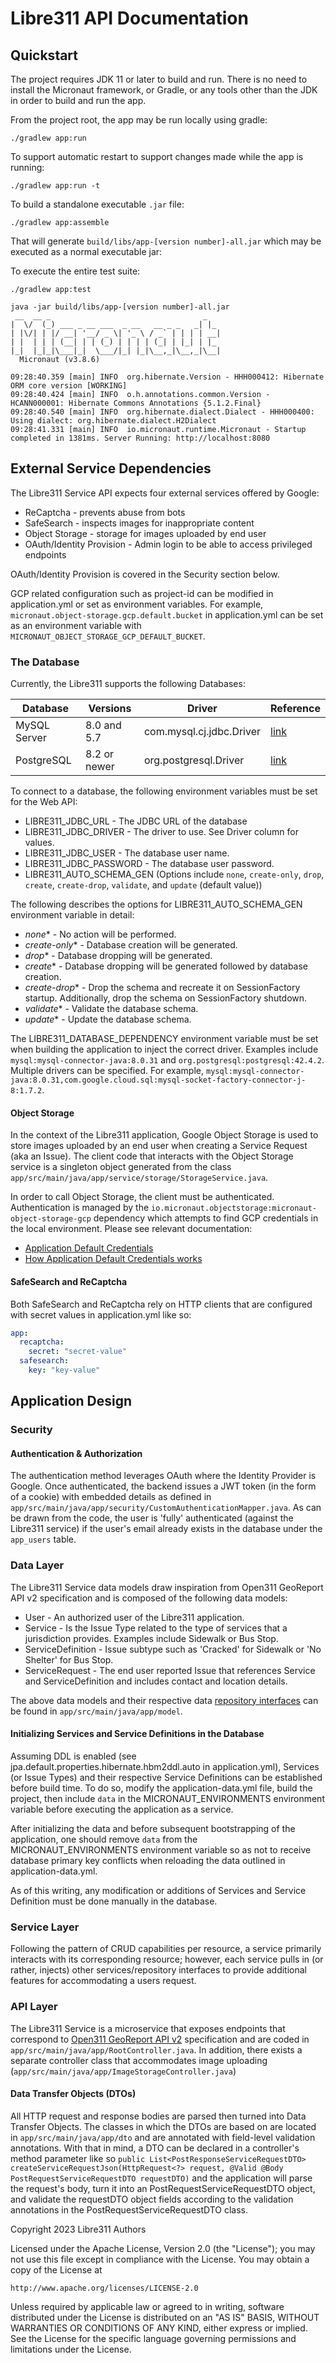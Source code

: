# Libre311 API Documentation

## Quickstart
The project requires JDK 11 or later to build and run. There is no need to
install the Micronaut framework, or Gradle, or any tools other than the JDK in order to
build and run the app.

From the project root, the app may be run locally using gradle:

    ./gradlew app:run

To support automatic restart to support changes made while the app is running:

    ./gradlew app:run -t

To build a standalone executable `.jar` file:

    ./gradlew app:assemble

That will generate `build/libs/app-[version number]-all.jar` which may be executed as a normal executable jar:

To execute the entire test suite:

    ./gradlew app:test

```
java -jar build/libs/app-[version number]-all.jar
 __  __ _                                  _   
|  \/  (_) ___ _ __ ___  _ __   __ _ _   _| |_ 
| |\/| | |/ __| '__/ _ \| '_ \ / _` | | | | __|
| |  | | | (__| | | (_) | | | | (_| | |_| | |_ 
|_|  |_|_|\___|_|  \___/|_| |_|\__,_|\__,_|\__|
  Micronaut (v3.8.6)

09:28:40.359 [main] INFO  org.hibernate.Version - HHH000412: Hibernate ORM core version [WORKING]
09:28:40.424 [main] INFO  o.h.annotations.common.Version - HCANN000001: Hibernate Commons Annotations {5.1.2.Final}
09:28:40.540 [main] INFO  org.hibernate.dialect.Dialect - HHH000400: Using dialect: org.hibernate.dialect.H2Dialect
09:28:41.331 [main] INFO  io.micronaut.runtime.Micronaut - Startup completed in 1381ms. Server Running: http://localhost:8080

```

## External Service Dependencies
The Libre311 Service API expects four external services offered by Google:

* ReCaptcha - prevents abuse from bots
* SafeSearch - inspects images for inappropriate content
* Object Storage - storage for images uploaded by end user
* OAuth/Identity Provision - Admin login to be able to access privileged endpoints

OAuth/Identity Provision is covered in the Security section below.

GCP related configuration such as project-id can be modified in application.yml or set as environment variables.
For example, `micronaut.object-storage.gcp.default.bucket` in application.yml can be set as an environment variable
with `MICRONAUT_OBJECT_STORAGE_GCP_DEFAULT_BUCKET`.

### The Database

Currently, the Libre311 supports the following Databases:

| Database     | Versions     | Driver                   | Reference                                                                                                                 |
|--------------|--------------|--------------------------|---------------------------------------------------------------------------------------------------------------------------|
| MySQL Server | 8.0 and 5.7  | com.mysql.cj.jdbc.Driver | [link](https://dev.mysql.com/doc/connector-j/8.0/en/connector-j-versions.html)                                            |
| PostgreSQL   | 8.2 or newer | org.postgresql.Driver    | [link](https://jdbc.postgresql.org/documentation/#:~:text=The%20current%20version%20of%20the,(JDBC%204.2)%20and%20above.) |

To connect to a database, the following environment variables must be set for the Web API:

* LIBRE311_JDBC_URL - The JDBC URL of the database
* LIBRE311_JDBC_DRIVER - The driver to use. See Driver column for values.
* LIBRE311_JDBC_USER - The database user name.
* LIBRE311_JDBC_PASSWORD - The database user password.
* LIBRE311_AUTO_SCHEMA_GEN (Options include `none`, `create-only`, `drop`, `create`, `create-drop`, `validate`, and `update` (default value))

The following describes the options for LIBRE311_AUTO_SCHEMA_GEN environment variable in detail:

* *none** - No action will be performed.
* *create-only** - Database creation will be generated.
* *drop** - Database dropping will be generated.
* *create** - Database dropping will be generated followed by database creation.
* *create-drop** - Drop the schema and recreate it on SessionFactory startup. Additionally, drop the schema on SessionFactory shutdown.
* *validate** - Validate the database schema.
* *update** - Update the database schema.

The LIBRE311_DATABASE_DEPENDENCY environment variable must be set when building the application to inject the correct driver.
Examples include `mysql:mysql-connector-java:8.0.31` and `org.postgresql:postgresql:42.4.2`.
Multiple drivers can be specified.
For example, `mysql:mysql-connector-java:8.0.31,com.google.cloud.sql:mysql-socket-factory-connector-j-8:1.7.2`.

#### Object Storage
In the context of the Libre311 application, Google Object Storage is used to store images uploaded by an end user when 
creating a Service Request (aka an Issue).
The client code that interacts with the Object Storage service is a singleton object generated from the class
`app/src/main/java/app/service/storage/StorageService.java`.

In order to call Object Storage, the client must be authenticated. Authentication is managed by the
`io.micronaut.objectstorage:micronaut-object-storage-gcp` dependency which attempts to find GCP credentials in the local
environment.  Please see relevant documentation:

* [Application Default Credentials](https://cloud.google.com/docs/authentication/#adc)
* [How Application Default Credentials works](https://cloud.google.com/docs/authentication/application-default-credentials)

#### SafeSearch and ReCaptcha
Both SafeSearch and ReCaptcha rely on HTTP clients that are configured with secret values in application.yml like so:
```yaml
app:
  recaptcha:
    secret: "secret-value"
  safesearch:
    key: "key-value"
```

## Application Design

### Security

#### Authentication & Authorization
The authentication method leverages OAuth where the Identity Provider is Google. Once authenticated, the
backend issues a JWT token (in the form of a cookie) with embedded details as defined in
`app/src/main/java/app/security/CustomAuthenticationMapper.java`.
As can be drawn from the code, the user is 'fully' authenticated (against the Libre311 service) if the user's email already
exists in the database under the `app_users` table.

### Data Layer
The Libre311 Service data models draw inspiration from Open311 GeoReport API v2 specification and is composed of the 
following data models:

* User - An authorized user of the Libre311 application.
* Service - Is the Issue Type related to the type of services that a jurisdiction provides. Examples include Sidewalk or Bus Stop. 
* ServiceDefinition - Issue subtype such as 'Cracked' for Sidewalk or 'No Shelter' for Bus Stop.
* ServiceRequest - The end user reported Issue that references Service and ServiceDefinition and includes contact and 
location details. 

The above data models and their respective data
[repository interfaces](https://micronaut-projects.github.io/micronaut-data/latest/guide/#repositories)
can be found in `app/src/main/java/app/model`.

#### Initializing Services and Service Definitions in the Database
Assuming DDL is enabled (see jpa.default.properties.hibernate.hbm2ddl.auto in application.yml),
Services (or Issue Types) and their respective Service Definitions can be established before build time. To do so, modify
the application-data.yml file, build the project, then include `data` in the MICRONAUT_ENVIRONMENTS environment variable
before executing the application as a service.

After initializing the data and before subsequent bootstrapping of the application, one should remove `data` from the
MICRONAUT_ENVIRONMENTS environment variable so as not to receive database primary key conflicts when reloading the data
outlined in application-data.yml.

As of this writing, any modification or additions of Services and Service Definition must be done manually in the database.

### Service Layer
Following the pattern of CRUD capabilities per resource, a service primarily interacts with its corresponding resource;
however, each service pulls in (or rather, injects) other services/repository interfaces to provide additional features
for accommodating a users request.

### API Layer
The Libre311 Service is a microservice that exposes endpoints that correspond to 
[Open311 GeoReport API v2](http://wiki.open311.org/GeoReport_v2/) specification and are coded in `app/src/main/java/app/RootController.java`.
In addition, there exists a separate controller class that accommodates image uploading (`app/src/main/java/app/ImageStorageController.java`)

#### Data Transfer Objects (DTOs)
All HTTP request and response bodies are parsed then turned into Data Transfer Objects. The classes in which the DTOs
are based on are located in `app/src/main/java/app/dto` and are annotated with field-level validation annotations. 
With that in mind, a DTO can be declared in a controller's method parameter like so 
`public List<PostResponseServiceRequestDTO> createServiceRequestJson(HttpRequest<?> request, @Valid @Body PostRequestServiceRequestDTO requestDTO)`
and the application will parse the request's body, turn it into an PostRequestServiceRequestDTO object, and validate the requestDTO object
fields according to the validation annotations in the PostRequestServiceRequestDTO class.

Copyright 2023 Libre311 Authors

Licensed under the Apache License, Version 2.0 (the "License");
you may not use this file except in compliance with the License.
You may obtain a copy of the License at

    http://www.apache.org/licenses/LICENSE-2.0

Unless required by applicable law or agreed to in writing, software
distributed under the License is distributed on an "AS IS" BASIS,
WITHOUT WARRANTIES OR CONDITIONS OF ANY KIND, either express or implied.
See the License for the specific language governing permissions and
limitations under the License.
